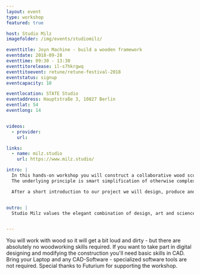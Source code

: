 ```yaml
---
layout: event
type: workshop
featured: true

host: Studio Milz
imagefolder: /img/events/studiomilz/

eventtitle: Joyn Machine - build a wooden framework
eventdate: 2018-09-28
eventtime: 09:30 - 13:30
eventtitorelease: il-s7hkrgwq
eventtitoevent: retune/retune-festival-2018
eventstatus: signup
eventcapacity: 10

eventlocation: STATE Studio
eventaddress: Hauptstraße 3, 10827 Berlin
eventlat: 54
eventlong: 14


videos:
  - provider:
    url:

links:
  - name: milz.studio
    url: https://www.milz.studio/

intro: |
  In this hands-on workshop you will construct a collaborative wood sculpture with the Joyn Machine – an interactive tool that enables the design of wooden framework constructions and their semi-automated production.
  The underlying principle is smart simplification of otherwise complex processes - thereby taking mobile and fast production processes of wooden structures to the next level.

  After a short introduction to our project we will design, produce and build simple constructions on site for the Retune Closing night to launch a spatial experiment.


outro: |
  Studio Milz values the elegant combination of design, art and science. They love to work on imaginative ideas which merge the digital and physical world and require an interdisciplinary path. By using the contrast of low and high-tech they are establishing a unique vision of communication in three dimensional space. The working process combines specialists in multiple disciplines like communication and interaction design, software and interface design, rapid manufacturing, physical and electronic engineering. Using this creative skill set, Studio Milz has gained a deep understanding of developing bespoke projects. They envision, design and produce.


---
```


You will work with wood so it will get a bit loud and dirty - but there are absolutely no woodworking skills required.
If you want to take part in digital designing and modifying the construction you'll need basic skills in CAD.
Bring your Laptop and any CAD-Software - specialized software tools are not required. Special thanks to Futurium for supporting the workshop.
